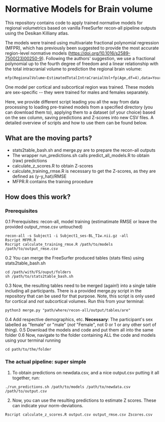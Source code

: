 # Normative Models for Brain volume

This repository contains code to apply trained normative models for regional volumetrics based on vanilla FreeSurfer recon-all pipeline outputs using the Desikan Killiany atlas.

The models were trained using multivariate fractional polynomial regression (MFPR), which has previously been suggested to provide the most accurate region-level normative models (https://doi.org/10.1016/s2589-7500(23)00250-9). Following the authors' suggestion, we use a fractional polynomial up to the fourth degree of freedom and a linear relationship with the total intracranial volume to prediction the regional brain volume:
```
mfp(RegionalVolume~EstimatedTotalIntraCranialVol+fp(Age,df=4),data=YourData)
```
One model per cortical and subcortical region was trained. These models are sex-specific -- they were trained for males and females separately.

Here, we provide different script leading you all the way from data processing to loading pre-trained models from a specified directory (you can download them to), applying them to a dataset (of your choice) based on the sex column, saving predictions and Z-scores into new CSV files. A detailed overview of scripts and how to use them can be found below.

## What are the moving parts?
- stats2table_bash.sh and merge.py are to prepare the recon-all outputs
- The wrapper run_predictions.sh calls predict_all_models.R to obtain (raw) predictions
- calculate_z_scores.R to obtain Z-scores
- calculate_training_rmse.R is necessary to get the Z-scores, as they are defined as (y-y_hat)/RMSE
- MFPR.R contains the training procedure


## How does this work?
### Prerequisites
0.1 Prerequisites: recon-all, model training (estimatimate RMSE or leave the provided output_rmse.csv untouched)
```
recon-all -s Subject1 -i Subject1_ses-BL_T1w.nii.gz -all
Rscript MFPR.R
Rscript calculate_training_rmse.R /path/to/models /path/to/output_rmse.csv
```
0.2 You can merge the FreeSurfer produced tables (stats files) using stats2table_bash.sh
```
cd /path/with/FS/ouput/folders
sh /path/to/stats2table_bash.sh
```
0.3 Now, the resulting tables need to be merged (again!) into a single table including all participants. There is a provided merge.py script in the repository that can be used for that purpose. Note, this script is only used for cortical and _not_ subcortical volumes. Run this from your terminal:
```
python3 merge.py "path/where/recon-all/output/tables/are"
```
0.4 Add respective demographics, etc. **Necessary**: The participant's sex labelled as "female" or "male" (_not_ "Female", not 0 or 1 or any other sort of thing).
0.5 Download the models and code and put them all into the same folder
0.6 Now, navigate to the folder containing ALL the code and models using your terminal running
```
cd path/to/the/folder
```
### The actual pipeline: super simple
1. To obtain predictions on newdata.csv, and a nice output.csv putting it all together, run:
```
./run_predictions.sh /path/to/models /path/to/newdata.csv /path/to/output.csv
```
2.  Now, you can use the resulting predictions to estimate Z scores. These can indicate your norm-deviations.
```
Rscript calculate_z_scores.R output.csv output_rmse.csv Zscores.csv
```

